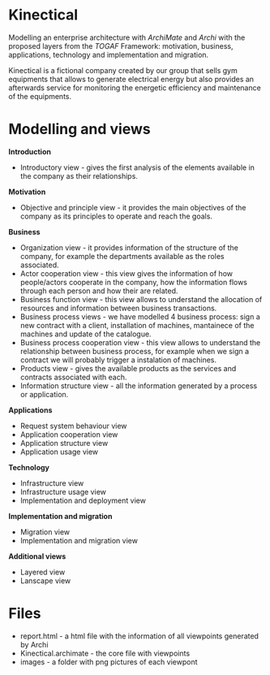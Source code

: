 # Kinectical

Modelling an enterprise architecture with _ArchiMate_ and _Archi_ with the proposed layers from the _TOGAF_ Framework: motivation, business, applications, technology and implementation and migration.

Kinectical is a fictional company created by our group that sells gym equipments that allows to generate electrical energy but also provides an afterwards service for monitoring the energetic efficiency and maintenance of the equipments.

# Modelling and views

__Introduction__

* Introductory view - gives the first analysis of the elements available in the company as their relationships.

__Motivation__

* Objective and principle view - it provides the main objectives of the company as its principles to operate and reach the goals. 

__Business__

* Organization view - it provides information of the structure of the company, for example the departments available as the roles associated.
* Actor cooperation view - this view gives the information of how people/actors cooperate in the company, how the information flows through each person and how their are related.
* Business function view - this view allows to understand the allocation of resources and information between business transactions.
* Business process views - we have modelled 4 business process: sign a new contract with a client, installation of machines, mantainece of the machines and update of the catalogue.
* Business process cooperation view -  this view allows to understand the relationship between business process, for example when we sign a contract we will probably trigger a instalation of machines.
* Products view - gives the available products as the services and contracts associated with each.
* Information structure view - all the information generated by a process or application.

__Applications__

* Request system behaviour view
* Application cooperation view
* Application structure view
* Application usage view

__Technology__
* Infrastructure view
* Infrastructure usage view
* Implementation and deployment view

__Implementation and migration__ 
 * Migration view
 * Implementation and migration view


__Additional views__

* Layered view
* Lanscape view

# Files

* report.html - a html file with the information of all viewpoints generated by Archi
* Kinectical.archimate - the core file with viewpoints
* images - a folder with png pictures of each viewpont


